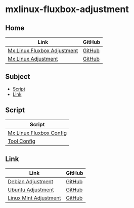 

# mxlinux-fluxbox-adjustment




## Home

| Link | GitHub |
| ---- | ------ |
| [Mx Linux Fluxbox Adjustment](https://samwhelp.github.io/mxlinux-fluxbox-adjustment/) | [GitHub](https://github.com/samwhelp/mxlinux-fluxbox-adjustment) |
| [Mx Linux Adjustment](https://samwhelp.github.io/mxlinux-adjustment/) | [GitHub](https://github.com/samwhelp/mxlinux-adjustment) |




## Subject

* [Script](#script)
* [Link](#link)




## Script

| Script |
| ------ |
| [Mx Linux Fluxbox Config](https://github.com/samwhelp/mxlinux-fluxbox-adjustment/tree/main/prototype/main/fluxbox-config) |
| [Tool Config](https://github.com/samwhelp/mxlinux-adjustment/tree/main/prototype/main/tool-config/part) |




## Link

| Link | GitHub |
| ---- | ------ |
| [Debian Adjustment](https://samwhelp.github.io/debian-adjustment/) | [GitHub](https://github.com/samwhelp/debian-adjustment) |
| [Ubuntu Adjustment](https://samwhelp.github.io/ubuntu-adjustment/) | [GitHub](https://github.com/samwhelp/ubuntu-adjustment) |
| [Linux Mint Adjustment](https://samwhelp.github.io/linuxmint-adjustment/) | [GitHub](https://github.com/samwhelp/linuxmint-adjustment) |
